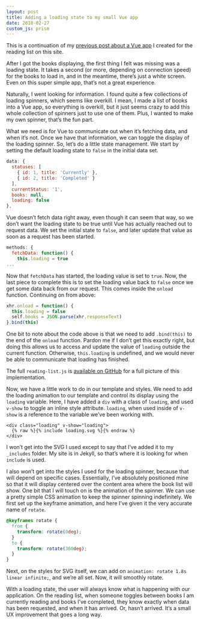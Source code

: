 ```yaml
---
layout: post
title: Adding a loading state to my small Vue app
date: 2018-02-27
custom_js: prism
---
```

This is a continuation of my [previous post about a Vue app](https://samhermes.com/posts/small-vue-app-reading-list/) I created for the reading list on this site.

After I got the books displaying, the first thing I felt was missing was a loading state. It takes a second (or more, depending on connection speed) for the books to load in, and in the meantime, there’s just a white screen. Even on this super simple app, that’s not a great experience.

Naturally, I went looking for information. I found quite a few collections of loading spinners, which seems like overkill. I mean, I made a list of books into a Vue app, so everything is overkill, but it just seems crazy to add this whole collection of spinners just to use one of them. Plus, I wanted to make my own spinner, that’s the fun part.

What we need is for Vue to communicate out when it’s fetching data, and when it’s not. Once we have that information, we can toggle the display of the loading spinner. So, let’s do a little state management. We start by setting the default loading state to `false` in the initial data set.

```js
data: {
  statuses: [
    { id: 1, title: 'Currently' },
    { id: 2, title: 'Completed' }
  ],
  currentStatus: '1',
  books: null,
  loading: false
},
```

Vue doesn’t fetch data right away, even though it can seem that way, so we don’t want the loading state to be true until Vue has actually reached out to request data. We set the initial state to `false`, and later update that value as soon as a request has been started.

```js
methods: {
  fetchData: function() {
    this.loading = true
...
```

Now that `fetchData` has started, the loading value is set to `true`. Now, the last piece to complete this is to set the loading value back to `false` once we get some data back from our request. This comes inside the `onload` function. Continuing on from above:

```js
xhr.onload = function() {
  this.loading = false
  self.books = JSON.parse(xhr.responseText)
}.bind(this)
```

One bit to note about the code above is that we need to add `.bind(this)` to the end of the `onload` function. Pardon me if I don’t get this exactly right, but doing this allows us to access and update the value of `loading` outside the current function. Otherwise, `this.loading` is undefined, and we would never be able to communicate that loading has finished.

The full `reading-list.js` is [available on GitHub](https://github.com/samhermes/samhermes.github.io/blob/master/js/reading-list.js) for a full picture of this implementation.

Now, we have a little work to do in our template and styles. We need to add the loading animation to our template and control its display using the `loading` variable. Here, I have added a `div` with a class of `loading`, and used `v-show` to toggle an inline style attribute. `loading`, when used inside of `v-show` is a reference to the variable we’ve been working with.

```markup
<div class="loading" v-show="loading">
  {% raw %}{% include loading.svg %}{% endraw %}
</div>
```

I won’t get into the SVG I used except to say that I’ve added it to my `_includes` folder. My site is in Jekyll, so that’s where it is looking for when `include` is used.

I also won’t get into the styles I used for the loading spinner, because that will depend on specific cases. Essentially, I’ve absolutely positioned mine so that it will display centered over the content area where the book list will show. One bit that I will touch on is the animation of the spinner. We can use a pretty simple CSS animation to keep the spinner spinning indefinitely. We first set up the keyframe animation, and here I’ve given it the very accurate name of `rotate`.

```css
@keyframes rotate {
  from {
    transform: rotate(0deg);
  }
  to {
    transform: rotate(360deg);
  }
}
```

Next, on the styles for SVG itself, we can add on `animation: rotate 1.8s linear infinite;`, and we’re all set. Now, it will smoothly rotate.

With a loading state, the user will always know what is happening with our application. On the reading list, when someone toggles between books I am currently reading and books I’ve completed, they know exactly when data has been requested, and when it has arrived. Or, hasn’t arrived. It’s a small UX improvement that goes a long way.
